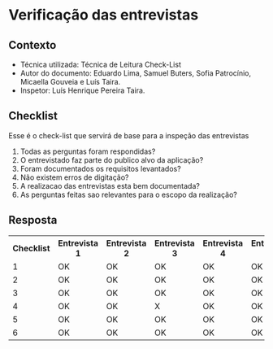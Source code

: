 # Verificação das entrevistas


## Contexto
- Técnica utilizada: Técnica de Leitura Check-List
- Autor do documento: Eduardo Lima, Samuel Buters, Sofia Patrocínio, Micaella Gouveia e Luís Taira.
- Inspetor: Luís Henrique Pereira Taira.


## Checklist
Esse é o check-list que servirá de base para a inspeção das entrevistas
<br>

1. Todas as perguntas foram respondidas?
2. O entrevistado faz parte do publico alvo da aplicação?
3. Foram documentados os requisitos levantados?
4. Não existem erros de digitação?
5. A realizacao das entrevistas esta bem documentada?
6. As perguntas feitas sao relevantes para o escopo da realização?

## Resposta

<table class="versions">
	<tr>
		<th class="version_header">Checklist</th>
		<th>Entrevista 1</th>
		<th>Entrevista 2</th>
        <th>Entrevista 3</th>
        <th>Entrevista 4</th>
        <th>Entrevista 5</th>
	</tr>
	<tr>
		<td>1</td>
        <td>OK</td>
        <td>OK</td>
        <td>OK</td>
        <td>OK</td>
        <td>OK</td>
	</tr>
	<tr>
		<td>2</td>
        <td>OK</td>
        <td>OK</td>
        <td>OK</td>
        <td>OK</td>
        <td>OK</td>
	</tr>
	<tr>
		<td>3</td>
        <td>OK</td>
        <td>OK</td>
        <td>OK</td>
        <td>OK</td>
        <td>OK</td>
	</tr>
    <tr>
		<td>4</td>
        <td>OK</td>
        <td>OK</td>
        <td>X</td>
        <td>OK</td>
        <td>OK</td>
	</tr>
    <tr>
		<td>5</td>
        <td>OK</td>
        <td>OK</td>
        <td>OK</td>
        <td>OK</td>
        <td>OK</td>
	</tr>
    <tr>
		<td>6</td>
        <td>OK</td>
        <td>OK</td>
        <td>OK</td>
        <td>OK</td>
        <td>OK</td>
	</tr>
</table> 
<br>